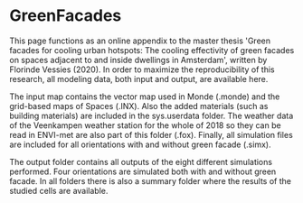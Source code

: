 # GreenFacades

This page functions as an online appendix to the master thesis 'Green facades for cooling urban hotspots: The cooling effectivity of green facades on spaces adjacent to and inside dwellings in Amsterdam', written by Florinde Vessies (2020). In order to maximize the reproducibility of this research, all modeling data, both input and output, are available here.

The input map contains the vector map used in Monde (.monde) and the grid-based maps of Spaces (.INX). Also the added materials (such as building materials) are included in the sys.userdata folder. The weather data of the Veenkampen weather station for the whole of 2018 so they can be read in ENVI-met are also part of this folder (.fox). Finally, all simulation files are included for all orientations with and without green facade (.simx).

The output folder contains all outputs of the eight different simulations performed. Four orientations are simulated both with and without green facade. In all folders there is also a summary folder where the results of the studied cells are available.
